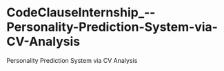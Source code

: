 # CodeClauseInternship_--Personality-Prediction-System-via-CV-Analysis
Personality Prediction System via CV Analysis
